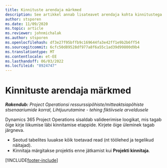```yaml
---
title: Kinnituste arendaja märkmed
description: See artikkel annab lisateavet arendaja kohta kinnitustega töötamise kohta.
author: stsporen
ms.date: 11/09/2020
ms.topic: article
ms.reviewer: johnmichalak
ms.author: stsporen
ms.openlocfilehash: df3e27f95bffb9c169644fa3e42ff1e9b2b6ff54
ms.sourcegitcommit: 6cfc50d89528df977a8f6a55c1ad39d99800d9b4
ms.translationtype: MT
ms.contentlocale: et-EE
ms.lasthandoff: 06/03/2022
ms.locfileid: "8924747"
---
```

# <a name="developer-notes-for-approvals"></a>Kinnituste arendaja märkmed

_**Rakendub:** Project Operationsi ressurssipõhiste/mitteaktsiapõhiste stsenaariumide korral,  Lihtjuurutamine - tehing fiktiivsele arveldusele_

Dynamics 365 Project Operations sisaldab valideerimise loogikat, mis tagab õige kirje liikumise läbi kinnitamise etappide. Kirjete õige üleminek tagab järgneva. 

  - Seotud tabelites luuakse kõik toetavad read (nt töölehed ja tegelikud näitajad).
  - Kinnitaja märgitakse projektis enne jätkamist kui **Projekti kinnitaja**.


[!INCLUDE[footer-include](../includes/footer-banner.md)]